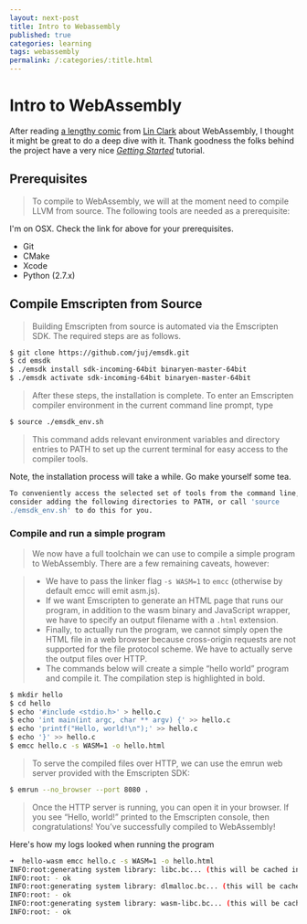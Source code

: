 ```yaml
---
layout: next-post
title: Intro to Webassembly
published: true
categories: learning
tags: webassembly
permalink: /:categories/:title.html
---
```


# Intro to WebAssembly

After reading [a lengthy comic](https://hacks.mozilla.org/2017/02/a-cartoon-intro-to-webassembly/) from [Lin Clark](https://code-cartoons.com/) about WebAssembly,
I thought it might be great to do a deep dive with it.
Thank goodness the folks behind the project have a very nice *[Getting Started](http://webassembly.org/getting-started/developers-guide/)* tutorial.

## Prerequisites

> To compile to WebAssembly, we will at the moment need to compile LLVM from source. The following tools are needed as a prerequisite:

I'm on OSX. Check the link for above for your prerequisites.

- Git
- CMake
- Xcode
- Python (2.7.x)

## Compile Emscripten from Source

> Building Emscripten from source is automated via the Emscripten SDK. The required steps are as follows.

```bash
$ git clone https://github.com/juj/emsdk.git
$ cd emsdk
$ ./emsdk install sdk-incoming-64bit binaryen-master-64bit
$ ./emsdk activate sdk-incoming-64bit binaryen-master-64bit
```

> After these steps, the installation is complete. To enter an Emscripten compiler environment in the current command line prompt, type

```bash
$ source ./emsdk_env.sh
```

> This command adds relevant environment variables and directory entries to PATH to set up the current terminal for easy access to the compiler tools.

Note, the installation process will take a while. Go make yourself some tea.

```bash
To conveniently access the selected set of tools from the command line,  
consider adding the following directories to PATH, or call 'source  
./emsdk_env.sh' to do this for you.
```

### Compile and run a simple program

> We now have a full toolchain we can use to compile a simple program to WebAssembly. There are a few remaining caveats, however:

> - We have to pass the linker flag `-s WASM=1` to `emcc` (otherwise by default emcc will emit asm.js).  
> - If we want Emscripten to generate an HTML page that runs our program, in addition to the wasm binary and JavaScript wrapper, we have to specify an output filename with a `.html` extension.  
> - Finally, to actually run the program, we cannot simply open the HTML file in a web browser because cross-origin requests are not supported for the file protocol scheme. We have to actually serve the output files over HTTP.  
> - The commands below will create a simple “hello world” program and compile it. The compilation step is highlighted in bold.

```bash
$ mkdir hello
$ cd hello
$ echo '#include <stdio.h>' > hello.c
$ echo 'int main(int argc, char ** argv) {' >> hello.c
$ echo 'printf("Hello, world!\n");' >> hello.c
$ echo '}' >> hello.c
$ emcc hello.c -s WASM=1 -o hello.html
```

> To serve the compiled files over HTTP, we can use the emrun web server provided with the Emscripten SDK:

```bash
$ emrun --no_browser --port 8080 .
```

> Once the HTTP server is running, you can open it in your browser. If you see “Hello, world!” printed to the Emscripten console, then congratulations! You’ve successfully compiled to WebAssembly!

Here's how my logs looked when running the program

```bash
➜  hello-wasm emcc hello.c -s WASM=1 -o hello.html
INFO:root:generating system library: libc.bc... (this will be cached in "/Users/Jeremy/.emscripten_cache/asmjs/libc.bc" for subsequent builds)
INFO:root: - ok
INFO:root:generating system library: dlmalloc.bc... (this will be cached in "/Users/Jeremy/.emscripten_cache/asmjs/dlmalloc.bc" for subsequent builds)
INFO:root: - ok
INFO:root:generating system library: wasm-libc.bc... (this will be cached in "/Users/Jeremy/.emscripten_cache/asmjs/wasm-libc.bc" for subsequent builds)
INFO:root: - ok
```
